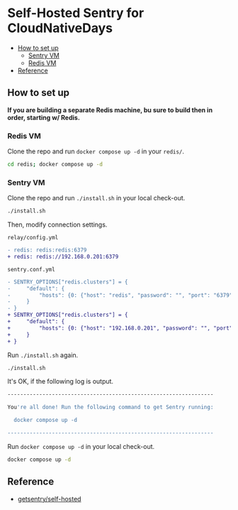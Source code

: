 # Self-Hosted Sentry for CloudNativeDays

<!-- @import "[TOC]" {cmd="toc" depthFrom=2 depthTo=6 orderedList=false} -->

<!-- code_chunk_output -->

- [How to set up](#how-to-set-up)
  - [Sentry VM](#sentry-vm)
  - [Redis VM](#redis-vm)
- [Reference](#reference)

<!-- /code_chunk_output -->

## How to set up

**If you are building a separate Redis machine, bu sure to build then in order, starting w/ Redis.**

### Redis VM

Clone the repo and run `docker compose up -d` in your `redis/`.

```sh
cd redis; docker compose up -d
```

### Sentry VM

Clone the repo and run `./install.sh` in your local check-out.

```sh
./install.sh
```

Then, modify connection settings.

`relay/config.yml`

```diff
- redis: redis:redis:6379
+ redis: redis://192.168.0.201:6379
```

`sentry.conf.yml`

```diff
- SENTRY_OPTIONS["redis.clusters"] = {
-     "default": {
-         "hosts": {0: {"host": "redis", "password": "", "port": "6379", "db": "0"}}
-     }
- }
+ SENTRY_OPTIONS["redis.clusters"] = {
+     "default": {
+         "hosts": {0: {"host": "192.168.0.201", "password": "", "port": "6379", "db": "0"}}
+     }
+ }
```

Run `./install.sh` again.

```sh
./install.sh
```

It's OK, if the following log is output.

```sh
-----------------------------------------------------------------

You're all done! Run the following command to get Sentry running:

  docker compose up -d

-----------------------------------------------------------------
```

Run `docker compose up -d` in your local check-out.

```sh
docker compose up -d
```

## Reference

- [getsentry/self-hosted](https://github.com/getsentry/self-hosted)
